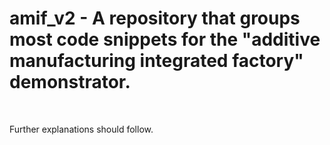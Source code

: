 # amif_v2 - A repository that groups most code snippets for the "additive manufacturing integrated factory" demonstrator.

<p>&nbsp;</p>
<p>Further explanations should follow.</p>
